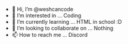 - 👋 Hi, I’m @weshcancode
- 👀 I’m interested in ... Coding
- 🌱 I’m currently learning ... HTML in school :D
- 💞️ I’m looking to collaborate on ... Nothing
- 📫 How to reach me ... Discord

<!---
weshcancode/weshcancode is a ✨ special ✨ repository because its `README.md` (this file) appears on your GitHub profile.
You can click the Preview link to take a look at your changes.
--->
